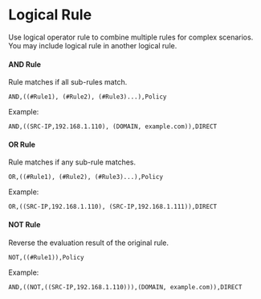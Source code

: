 # Logical Rule

Use logical operator rule to combine multiple rules for complex scenarios. You may include logical rule in another logical rule.


#### AND Rule

Rule matches if all sub-rules match.

```
AND,((#Rule1), (#Rule2), (#Rule3)...),Policy
```

Example:
```
AND,((SRC-IP,192.168.1.110), (DOMAIN, example.com)),DIRECT
```

#### OR Rule

Rule matches if any sub-rule matches.

`OR,((#Rule1), (#Rule2), (#Rule3)...),Policy`

Example:
```
OR,((SRC-IP,192.168.1.110), (SRC-IP,192.168.1.111)),DIRECT
```

#### NOT Rule

Reverse the evaluation result of the original rule. 

```
NOT,((#Rule1)),Policy
```


Example:
```
AND,((NOT,((SRC-IP,192.168.1.110))),(DOMAIN, example.com)),DIRECT
```

